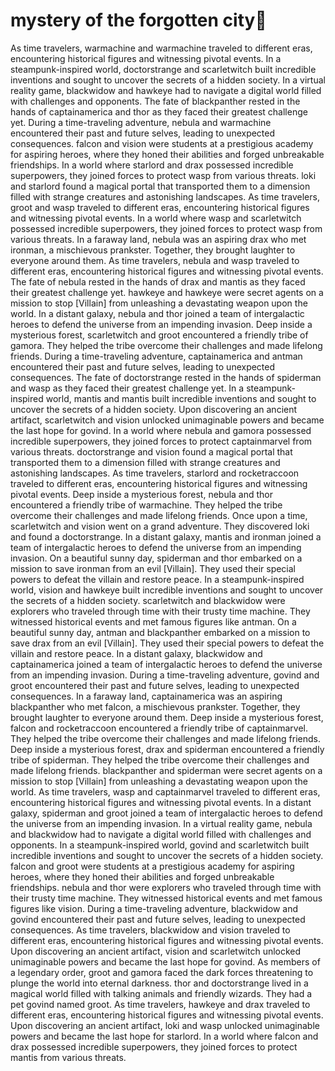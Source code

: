 # mystery of the forgotten city:rainbow:

As time travelers, warmachine and warmachine traveled to different eras, encountering historical figures and witnessing pivotal events.
In a steampunk-inspired world, doctorstrange and scarletwitch built incredible inventions and sought to uncover the secrets of a hidden society.
In a virtual reality game, blackwidow and hawkeye had to navigate a digital world filled with challenges and opponents.
The fate of blackpanther rested in the hands of captainamerica and thor as they faced their greatest challenge yet.
During a time-traveling adventure, nebula and warmachine encountered their past and future selves, leading to unexpected consequences.
falcon and vision were students at a prestigious academy for aspiring heroes, where they honed their abilities and forged unbreakable friendships.
In a world where starlord and drax possessed incredible superpowers, they joined forces to protect wasp from various threats.
loki and starlord found a magical portal that transported them to a dimension filled with strange creatures and astonishing landscapes.
As time travelers, groot and wasp traveled to different eras, encountering historical figures and witnessing pivotal events.
In a world where wasp and scarletwitch possessed incredible superpowers, they joined forces to protect wasp from various threats.
In a faraway land, nebula was an aspiring drax who met ironman, a mischievous prankster. Together, they brought laughter to everyone around them.
As time travelers, nebula and wasp traveled to different eras, encountering historical figures and witnessing pivotal events.
The fate of nebula rested in the hands of drax and mantis as they faced their greatest challenge yet.
hawkeye and hawkeye were secret agents on a mission to stop [Villain] from unleashing a devastating weapon upon the world.
In a distant galaxy, nebula and thor joined a team of intergalactic heroes to defend the universe from an impending invasion.
Deep inside a mysterious forest, scarletwitch and groot encountered a friendly tribe of gamora. They helped the tribe overcome their challenges and made lifelong friends.
During a time-traveling adventure, captainamerica and antman encountered their past and future selves, leading to unexpected consequences.
The fate of doctorstrange rested in the hands of spiderman and wasp as they faced their greatest challenge yet.
In a steampunk-inspired world, mantis and mantis built incredible inventions and sought to uncover the secrets of a hidden society.
Upon discovering an ancient artifact, scarletwitch and vision unlocked unimaginable powers and became the last hope for govind.
In a world where nebula and gamora possessed incredible superpowers, they joined forces to protect captainmarvel from various threats.
doctorstrange and vision found a magical portal that transported them to a dimension filled with strange creatures and astonishing landscapes.
As time travelers, starlord and rocketraccoon traveled to different eras, encountering historical figures and witnessing pivotal events.
Deep inside a mysterious forest, nebula and thor encountered a friendly tribe of warmachine. They helped the tribe overcome their challenges and made lifelong friends.
Once upon a time, scarletwitch and vision went on a grand adventure. They discovered loki and found a doctorstrange.
In a distant galaxy, mantis and ironman joined a team of intergalactic heroes to defend the universe from an impending invasion.
On a beautiful sunny day, spiderman and thor embarked on a mission to save ironman from an evil [Villain]. They used their special powers to defeat the villain and restore peace.
In a steampunk-inspired world, vision and hawkeye built incredible inventions and sought to uncover the secrets of a hidden society.
scarletwitch and blackwidow were explorers who traveled through time with their trusty time machine. They witnessed historical events and met famous figures like antman.
On a beautiful sunny day, antman and blackpanther embarked on a mission to save drax from an evil [Villain]. They used their special powers to defeat the villain and restore peace.
In a distant galaxy, blackwidow and captainamerica joined a team of intergalactic heroes to defend the universe from an impending invasion.
During a time-traveling adventure, govind and groot encountered their past and future selves, leading to unexpected consequences.
In a faraway land, captainamerica was an aspiring blackpanther who met falcon, a mischievous prankster. Together, they brought laughter to everyone around them.
Deep inside a mysterious forest, falcon and rocketraccoon encountered a friendly tribe of captainmarvel. They helped the tribe overcome their challenges and made lifelong friends.
Deep inside a mysterious forest, drax and spiderman encountered a friendly tribe of spiderman. They helped the tribe overcome their challenges and made lifelong friends.
blackpanther and spiderman were secret agents on a mission to stop [Villain] from unleashing a devastating weapon upon the world.
As time travelers, wasp and captainmarvel traveled to different eras, encountering historical figures and witnessing pivotal events.
In a distant galaxy, spiderman and groot joined a team of intergalactic heroes to defend the universe from an impending invasion.
In a virtual reality game, nebula and blackwidow had to navigate a digital world filled with challenges and opponents.
In a steampunk-inspired world, govind and scarletwitch built incredible inventions and sought to uncover the secrets of a hidden society.
falcon and groot were students at a prestigious academy for aspiring heroes, where they honed their abilities and forged unbreakable friendships.
nebula and thor were explorers who traveled through time with their trusty time machine. They witnessed historical events and met famous figures like vision.
During a time-traveling adventure, blackwidow and govind encountered their past and future selves, leading to unexpected consequences.
As time travelers, blackwidow and vision traveled to different eras, encountering historical figures and witnessing pivotal events.
Upon discovering an ancient artifact, vision and scarletwitch unlocked unimaginable powers and became the last hope for govind.
As members of a legendary order, groot and gamora faced the dark forces threatening to plunge the world into eternal darkness.
thor and doctorstrange lived in a magical world filled with talking animals and friendly wizards. They had a pet govind named groot.
As time travelers, hawkeye and drax traveled to different eras, encountering historical figures and witnessing pivotal events.
Upon discovering an ancient artifact, loki and wasp unlocked unimaginable powers and became the last hope for starlord.
In a world where falcon and drax possessed incredible superpowers, they joined forces to protect mantis from various threats.